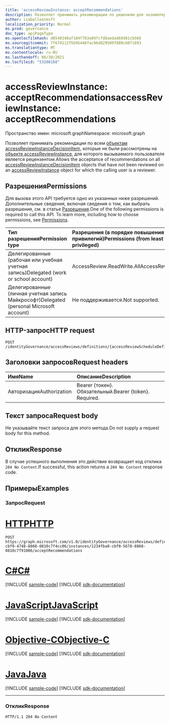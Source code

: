```yaml
---
title: 'accessReviewInstance: acceptRecommendations'
description: Позволяет принимать рекомендации по решениям для экземпляра проверки доступа, который не был рассмотрен пользователем, который является рецензентом.
author: isabelleatmsft
localization_priority: Normal
ms.prod: governance
doc_type: apiPageType
ms.openlocfilehash: d8548340af184f703e89fcfd8aeda469d81cb566
ms.sourcegitcommit: 7f674112f5b95446fac86d829509f889c60f1693
ms.translationtype: MT
ms.contentlocale: ru-RU
ms.lasthandoff: 06/30/2021
ms.locfileid: "53208168"
---
```

# <a name="accessreviewinstance-acceptrecommendations"></a><span data-ttu-id="807f0-103">accessReviewInstance: acceptRecommendations</span><span class="sxs-lookup"><span data-stu-id="807f0-103">accessReviewInstance: acceptRecommendations</span></span>

<span data-ttu-id="807f0-104">Пространство имен: microsoft.graph</span><span class="sxs-lookup"><span data-stu-id="807f0-104">Namespace: microsoft.graph</span></span>

<span data-ttu-id="807f0-105">Позволяет принимать рекомендации по всем [объектам accessReviewInstanceDecisionItem,](../resources/accessreviewinstancedecisionitem.md) которые не были рассмотрены на [объекте accessReviewInstance,](../resources/accessreviewinstance.md) для которого вызываемого пользователя является рецензентом.</span><span class="sxs-lookup"><span data-stu-id="807f0-105">Allows the acceptance of recommendations on all [accessReviewInstanceDecisionItem](../resources/accessreviewinstancedecisionitem.md) objects that have not been reviewed on an [accessReviewInstance](../resources/accessreviewinstance.md) object for which the calling user is a reviewer.</span></span>

## <a name="permissions"></a><span data-ttu-id="807f0-106">Разрешения</span><span class="sxs-lookup"><span data-stu-id="807f0-106">Permissions</span></span>
<span data-ttu-id="807f0-p101">Для вызова этого API требуется одно из указанных ниже разрешений. Дополнительные сведения, включая сведения о том, как выбрать разрешения, см. в статье [Разрешения](/graph/permissions-reference).</span><span class="sxs-lookup"><span data-stu-id="807f0-p101">One of the following permissions is required to call this API. To learn more, including how to choose permissions, see [Permissions](/graph/permissions-reference).</span></span>

|<span data-ttu-id="807f0-109">Тип разрешения</span><span class="sxs-lookup"><span data-stu-id="807f0-109">Permission type</span></span>|<span data-ttu-id="807f0-110">Разрешения (в порядке повышения привилегий)</span><span class="sxs-lookup"><span data-stu-id="807f0-110">Permissions (from least to most privileged)</span></span>|
|:---|:---|
|<span data-ttu-id="807f0-111">Делегированные (рабочая или учебная учетная запись)</span><span class="sxs-lookup"><span data-stu-id="807f0-111">Delegated (work or school account)</span></span>|<span data-ttu-id="807f0-112">AccessReview.ReadWrite.All</span><span class="sxs-lookup"><span data-stu-id="807f0-112">AccessReview.ReadWrite.All</span></span>|
|<span data-ttu-id="807f0-113">Делегированные (личная учетная запись Майкрософт)</span><span class="sxs-lookup"><span data-stu-id="807f0-113">Delegated (personal Microsoft account)</span></span>|<span data-ttu-id="807f0-114">Не поддерживается.</span><span class="sxs-lookup"><span data-stu-id="807f0-114">Not supported.</span></span>|

## <a name="http-request"></a><span data-ttu-id="807f0-115">HTTP-запрос</span><span class="sxs-lookup"><span data-stu-id="807f0-115">HTTP request</span></span>

<!-- {
  "blockType": "ignored"
}
-->
``` http
POST /identityGovernance/accessReviews/definitions/{accessReviewScheduleDefinitionId}/instances/{accessReviewInstanceId}/acceptRecommendations
```

## <a name="request-headers"></a><span data-ttu-id="807f0-116">Заголовки запросов</span><span class="sxs-lookup"><span data-stu-id="807f0-116">Request headers</span></span>
|<span data-ttu-id="807f0-117">Имя</span><span class="sxs-lookup"><span data-stu-id="807f0-117">Name</span></span>|<span data-ttu-id="807f0-118">Описание</span><span class="sxs-lookup"><span data-stu-id="807f0-118">Description</span></span>|
|:---|:---|
|<span data-ttu-id="807f0-119">Авторизация</span><span class="sxs-lookup"><span data-stu-id="807f0-119">Authorization</span></span>|<span data-ttu-id="807f0-p102">Bearer {токен}. Обязательный.</span><span class="sxs-lookup"><span data-stu-id="807f0-p102">Bearer {token}. Required.</span></span>|

## <a name="request-body"></a><span data-ttu-id="807f0-122">Текст запроса</span><span class="sxs-lookup"><span data-stu-id="807f0-122">Request body</span></span>
<span data-ttu-id="807f0-123">Не указывайте текст запроса для этого метода.</span><span class="sxs-lookup"><span data-stu-id="807f0-123">Do not supply a request body for this method.</span></span>

## <a name="response"></a><span data-ttu-id="807f0-124">Отклик</span><span class="sxs-lookup"><span data-stu-id="807f0-124">Response</span></span>

<span data-ttu-id="807f0-125">В случае успешного выполнения это действие возвращает код отклика `204 No Content`.</span><span class="sxs-lookup"><span data-stu-id="807f0-125">If successful, this action returns a `204 No Content` response code.</span></span>

## <a name="examples"></a><span data-ttu-id="807f0-126">Примеры</span><span class="sxs-lookup"><span data-stu-id="807f0-126">Examples</span></span>

### <a name="request"></a><span data-ttu-id="807f0-127">Запрос</span><span class="sxs-lookup"><span data-stu-id="807f0-127">Request</span></span>

# <a name="http"></a>[<span data-ttu-id="807f0-128">HTTP</span><span class="sxs-lookup"><span data-stu-id="807f0-128">HTTP</span></span>](#tab/http)
<!-- {
  "blockType": "request",
  "name": "accessreviewinstance_acceptrecommendations"
}
-->
``` http
POST https://graph.microsoft.com/v1.0/identityGovernance/accessReviews/definitions/e6cafba0-cbf0-4748-8868-0810c7f4cc06/instances/1234fba0-cbf0-5678-8868-0810c7f91006/acceptRecommendations
```
# <a name="c"></a>[<span data-ttu-id="807f0-129">C#</span><span class="sxs-lookup"><span data-stu-id="807f0-129">C#</span></span>](#tab/csharp)
[!INCLUDE [sample-code](../includes/snippets/csharp/accessreviewinstance-acceptrecommendations-csharp-snippets.md)]
[!INCLUDE [sdk-documentation](../includes/snippets/snippets-sdk-documentation-link.md)]

# <a name="javascript"></a>[<span data-ttu-id="807f0-130">JavaScript</span><span class="sxs-lookup"><span data-stu-id="807f0-130">JavaScript</span></span>](#tab/javascript)
[!INCLUDE [sample-code](../includes/snippets/javascript/accessreviewinstance-acceptrecommendations-javascript-snippets.md)]
[!INCLUDE [sdk-documentation](../includes/snippets/snippets-sdk-documentation-link.md)]

# <a name="objective-c"></a>[<span data-ttu-id="807f0-131">Objective-C</span><span class="sxs-lookup"><span data-stu-id="807f0-131">Objective-C</span></span>](#tab/objc)
[!INCLUDE [sample-code](../includes/snippets/objc/accessreviewinstance-acceptrecommendations-objc-snippets.md)]
[!INCLUDE [sdk-documentation](../includes/snippets/snippets-sdk-documentation-link.md)]

# <a name="java"></a>[<span data-ttu-id="807f0-132">Java</span><span class="sxs-lookup"><span data-stu-id="807f0-132">Java</span></span>](#tab/java)
[!INCLUDE [sample-code](../includes/snippets/java/accessreviewinstance-acceptrecommendations-java-snippets.md)]
[!INCLUDE [sdk-documentation](../includes/snippets/snippets-sdk-documentation-link.md)]

---



### <a name="response"></a><span data-ttu-id="807f0-133">Отклик</span><span class="sxs-lookup"><span data-stu-id="807f0-133">Response</span></span>
<!-- {
  "blockType": "response",
  "truncated": true
}
-->
``` http
HTTP/1.1 204 No Content
```
